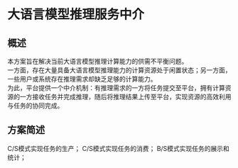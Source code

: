 # 大语言模型推理服务中介
## 概述
本方案旨在解决当前大语言模型推理计算能力的供需不平衡问题。  
一方面，存在大量具备大语言模型推理能力的计算资源处于闲置状态；另一方面，一些用户或系统存在推理需求却缺乏足够的计算能力。  
为此，平台提供一个中介机制：有推理需求的一方将任务提交至平台，拥有计算资源的一方接收任务并完成推理，随后将推理结果上传至平台，实现资源的高效利用与任务的协同完成。

## 方案简述
C/S模式实现任务的生产；
C/S模式实现任务的消费；
B/S模式实现任务的展示和统计；